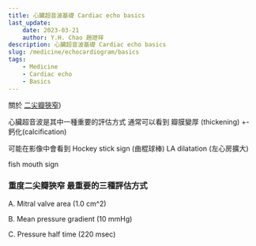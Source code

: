 ```yaml
---
title: 心臟超音波基礎 Cardiac echo basics
last_update: 
    date: 2023-03-21
    author: Y.H. Chao 趙玴祥
description: 心臟超音波基礎 Cardiac echo basics
slug: /medicine/echocardiogram/basics
tags:
    - Medicine
    - Cardiac echo
    - Basics
---
```

關於 [二尖瓣狹窄](https://website-docusaurus-plugin-client-redirects.vercel.app/medicine/MS))

心臟超音波是其中一種重要的評估方式
通常可以看到
瓣膜變厚  (thickening) +- 鈣化(calcification)

可能在影像中會看到
Hockey stick sign (曲棍球棒)
LA  dilatation  (左心房擴大)

fish mouth sign

### 重度二尖瓣狹窄 最重要的三種評估方式

A. Mitral valve area (1.0 cm^2)

B. Mean pressure gradient (10 mmHg)

C. Pressure half time (220 msec)
